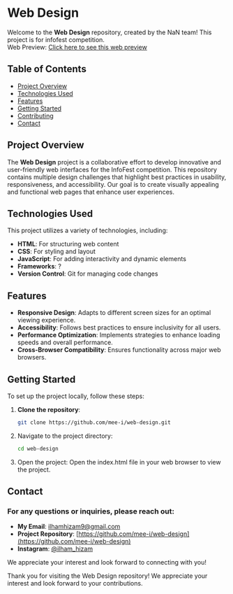 # Web Design

Welcome to the **Web Design** repository, created by the NaN team! This project is for infofest competition.
<br>
Web Preview: [Click here to see this web preview](https://ancloud.my.id/preview/web-design)

## Table of Contents

- [Project Overview](#project-overview)
- [Technologies Used](#technologies-used)
- [Features](#features)
- [Getting Started](#getting-started)
- [Contributing](#contributing)
- [Contact](#contact)

## Project Overview

The **Web Design** project is a collaborative effort to develop innovative and user-friendly web interfaces for the InfoFest competition. This repository contains multiple design challenges that highlight best practices in usability, responsiveness, and accessibility. Our goal is to create visually appealing and functional web pages that enhance user experiences.

## Technologies Used

This project utilizes a variety of technologies, including:

- **HTML**: For structuring web content
- **CSS**: For styling and layout
- **JavaScript**: For adding interactivity and dynamic elements
- **Frameworks**: ?
- **Version Control**: Git for managing code changes

## Features

- **Responsive Design**: Adapts to different screen sizes for an optimal viewing experience.
- **Accessibility**: Follows best practices to ensure inclusivity for all users.
- **Performance Optimization**: Implements strategies to enhance loading speeds and overall performance.
- **Cross-Browser Compatibility**: Ensures functionality across major web browsers.

## Getting Started

To set up the project locally, follow these steps:

1. **Clone the repository**:
   ```bash
   git clone https://github.com/mee-i/web-design.git
   ```

2. Navigate to the project directory:

   ```bash
   cd web-design
   ```
3. Open the project: Open the index.html file in your web browser to view the project.

## Contact
### For any questions or inquiries, please reach out:

- **My Email**: [ilhamhizam9@gmail.com](mailto:ilhamhizam9@gmail.com?subject=[GitHub]%20mee-i%20Web%20Design)
- **Project Repository**: [https://github.com/mee-i/web-design](https://github.com/mee-i/web-design)
- **Instagram**: [@ilham_hizam](https://instagram.com/@ilham_hizam)

We appreciate your interest and look forward to connecting with you!

Thank you for visiting the Web Design repository! We appreciate your interest and look forward to your contributions.
